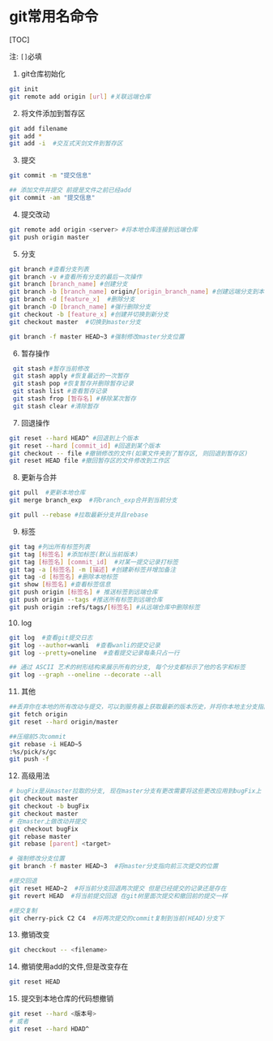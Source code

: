 # git常用名命令

[TOC]

注: `[]`必填

1. git仓库初始化

  ```bash
  git init
  git remote add origin [url] #关联远端仓库
  ```

2. 将文件添加到暂存区

  ```bash
  git add filename
  git add *
  git add -i  #交互式天剑文件到暂存区
  ```

3. 提交

  ```bash
  git commit -m "提交信息"
  
  ## 添加文件并提交 前提是文件之前已经add
  git commit -am "提交信息"
  ```

4. 提交改动

  ```bash
  git remote add origin <server> #将本地仓库连接到远端仓库
  git push origin master
  ```

5. 分支

  ```bash
  git branch #查看分支列表
  git branch -v #查看所有分支的最后一次操作
  git branch [branch_name] #创建分支
  git branch -b [branch_name] origin/[origin_branch_name] #创建远端分支到本地
  git branch -d [feature_x]  #删除分支
  git branch -D [branch_name] #强行删除分支
  git checkout -b [feature_x] #创建并切换到新分支
  git checkout master  #切换到master分支

  git branch -f master HEAD~3 #强制修改master分支位置
  ```

6. 暂存操作

  ```bash
   git stash #暂存当前修改
   git stash apply #恢复最近的一次暂存
   git stash pop #恢复暂存并删除暂存记录
   git stash list #查看暂存记录
   git stash frop [暂存名] #移除某次暂存
   git stash clear #清除暂存
  ```

7. 回退操作

  ```bash
  git reset --hard HEAD^ #回退到上个版本
  git reset --hard [commit_id] #回退到某个版本
  git checkout -- file #撤销修改的文件(如果文件夹到了暂存区, 则回退到暂存区)
  git reset HEAD file #撤回暂存区的文件修改到工作区
  ```

8. 更新与合并

  ```bash
  git pull  #更新本地仓库
  git merge branch_exp  #将branch_exp合并到当前分支

  git pull --rebase #拉取最新分支并且rebase
  ```

9. 标签

  ```bash
  git tag #列出所有标签列表
  git tag [标签名] #添加标签(默认当前版本)
  git tag [标签名] [commit_id]  #对某一提交记录打标签
  git tag -a [标签名] -m [描述] #创建新标签并增加备注
  git tag -d [标签名] #删除本地标签
  git show [标签名] #查看标签信息
  git push origin [标签名] # 推送标签到远端仓库
  git push origin --tags #推送所有标签到远端仓库
  git push origin :refs/tags/[标签名] #从远端仓库中删除标签
  ```

10. log

  ```bash
  git log  #查看git提交日志
  git log --author=wanli  #查看wanli的提交记录
  git log --pretty=oneline  #查看提交记录每条只占一行

  ## 通过 ASCII 艺术的树形结构来展示所有的分支, 每个分支都标示了他的名字和标签
  git log --graph --oneline --decorate --all
  ```

11. 其他

  ```bash
  ##丢弃你在本地的所有改动与提交，可以到服务器上获取最新的版本历史，并将你本地主分支指向它
  git fetch origin
  git reset --hard origin/master

  ##压缩前5次commit
  git rebase -i HEAD~5
  :%s/pick/s/gc
  git push -f
  ```

12. 高级用法

  ```bash
  # bugFix是从master拉取的分支, 现在master分支有更改需要将这些更改应用到bugFix上
  git checkout master
  git checkout -b bugFix
  git checkout master
  # 在master上做改动并提交
  git checkout bugFix
  git rebase master
  git rebase [parent] <target>

  # 强制修改分支位置
  git branch -f master HEAD~3  #将master分支指向前三次提交的位置

  #提交回退
  git reset HEAD~2  #将当前分支回退两次提交 但是已经提交的记录还是存在
  git revert HEAD  #将当前提交回退 在git树里面次提交和撤回前的提交一样

  #提交复制
  git cherry-pick C2 C4  #将两次提交的commit复制到当前(HEAD)分支下
  ```

13.	撤销改变

  ```bash
  git checckout -- <filename>
  ```

14. 撤销使用add的文件,但是改变存在

  ```bash
  git reset HEAD
  ```

15. 提交到本地仓库的代码想撤销

  ```bash
  git reset --hard <版本号>
  # 或者
  git reset --hard HDAD^
  ```
